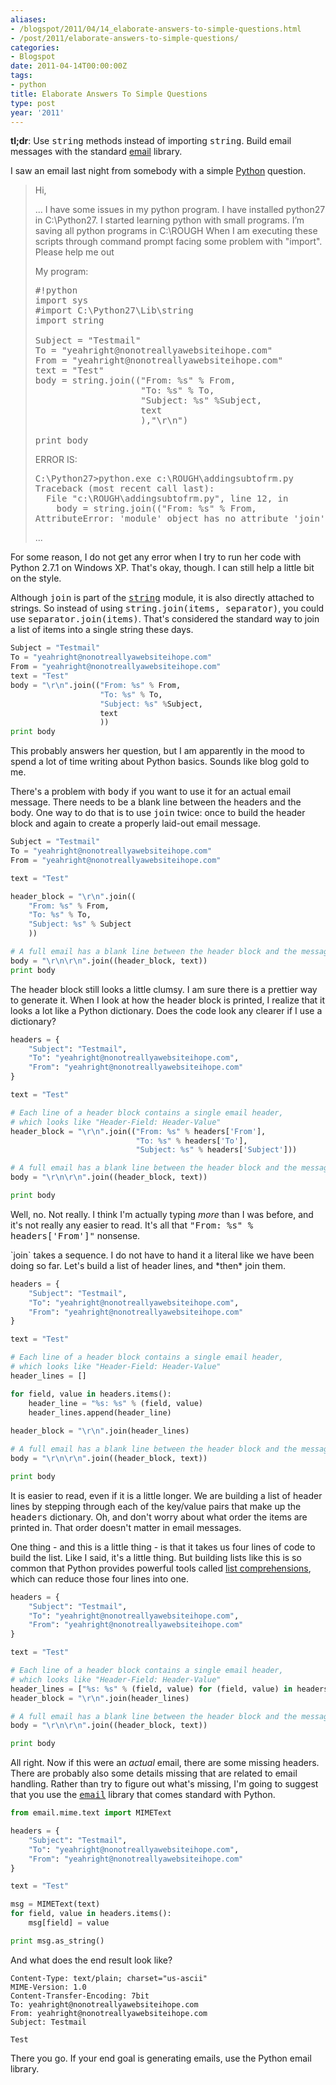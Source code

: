 ```yaml
---
aliases:
- /blogspot/2011/04/14_elaborate-answers-to-simple-questions.html
- /post/2011/elaborate-answers-to-simple-questions/
categories:
- Blogspot
date: 2011-04-14T00:00:00Z
tags:
- python
title: Elaborate Answers To Simple Questions
type: post
year: '2011'
---
```

<p><strong>tl;dr</strong>: Use <tt>string</tt> methods instead of importing <tt>string</tt>. Build email messages with the standard <a href="http://docs.python.org/library/email.html">email</a> library.</p>
<!--more-->

<p>I saw an email last night from somebody with a simple <a href="http://python.org">Python</a> question.</p>

<blockquote markdown="1">
<p>Hi,</p>
 
<p>... I have some issues in my python program. I have installed python27 in C:\Python27.
I started learning python with small programs. I’m saving all python programs in C:\ROUGH
When I am executing these scripts through command prompt facing some problem with "import". Please help me out</p>

<p>My program:</p>

<pre>
#!python
import sys
#import C:\Python27\Lib\string
import string
   
Subject = "Testmail"
To = "yeahright@nonotreallyawebsiteihope.com"
From = "yeahright@nonotreallyawebsiteihope.com"
text = "Test"
body = string.join(("From: %s" % From,
                    "To: %s" % To,
                    "Subject: %s" %Subject,
                    text
                    ),"\r\n")
     
print body
</pre>

<p>ERROR IS:</p>

<pre>
C:\Python27>python.exe c:\ROUGH\addingsubtofrm.py
Traceback (most recent call last):
  File "c:\ROUGH\addingsubtofrm.py", line 12, in <module>
    body = string.join(("From: %s" % From,
AttributeError: 'module' object has no attribute 'join'
</pre>

<p>...</p>
</blockquote>

<p>For some reason, I do not get any error when I try to run her code with Python 2.7.1 on Windows XP. That's okay, though. I can still help a little bit on the style.</p>

<p>Although <tt>join</tt> is part of the <tt><a href="http://docs.python.org/library/string.html">string</a></tt> module, it is also directly attached to strings. So instead of using <tt>string.join(items, separator)</tt>, you could use <tt>separator.join(items)</tt>. That's considered the standard way to join a list of items into a single string these days.</p>

``` python
Subject = "Testmail"
To = "yeahright@nonotreallyawebsiteihope.com"
From = "yeahright@nonotreallyawebsiteihope.com"
text = "Test"
body = "\r\n".join(("From: %s" % From,
                    "To: %s" % To,
                    "Subject: %s" %Subject,
                    text
                    ))
print body
```

<p>This probably answers her question, but I am apparently in the mood to spend a lot of time writing about Python basics. Sounds like blog gold to me.</p>

<p>There's a problem with <tt>body</tt> if you want to use it for an actual email message. There needs to be a blank line between the headers and the body. One way to do that is to use <tt>join</tt> twice: once to build the header block and again to create a properly laid-out email message.</p>

``` python
Subject = "Testmail"
To = "yeahright@nonotreallyawebsiteihope.com"
From = "yeahright@nonotreallyawebsiteihope.com"

text = "Test"

header_block = "\r\n".join((
    "From: %s" % From,
    "To: %s" % To,
    "Subject: %s" % Subject
    ))

# A full email has a blank line between the header block and the message body
body = "\r\n\r\n".join((header_block, text))
print body
```

<p>The header block still looks a little clumsy. I am sure there is a prettier way to generate it. When I look at how the header block is printed, I realize that it looks a lot like a Python dictionary. Does the code look any clearer if I use a dictionary?</p>

``` python
headers = {
    "Subject": "Testmail",
    "To": "yeahright@nonotreallyawebsiteihope.com",
    "From": "yeahright@nonotreallyawebsiteihope.com"
}

text = "Test"

# Each line of a header block contains a single email header,
# which looks like "Header-Field: Header-Value"
header_block = "\r\n".join(("From: %s" % headers['From'],
                            "To: %s" % headers['To'],
                            "Subject: %s" % headers['Subject']))

# A full email has a blank line between the header block and the message body
body = "\r\n\r\n".join((header_block, text))

print body
```

<p>Well, no. Not really. I think I'm actually typing <em>more</em> than I was before, and it's not really any easier to read. It's all that <tt>"From: %s" % headers['From']"</tt> nonsense.</p>

<p>`join` takes a sequence. I do not have to hand it a literal like we have been doing so far. Let's build a list of header lines, and *then* join them.</p>

``` python
headers = {
    "Subject": "Testmail",
    "To": "yeahright@nonotreallyawebsiteihope.com",
    "From": "yeahright@nonotreallyawebsiteihope.com"
}

text = "Test"

# Each line of a header block contains a single email header,
# which looks like "Header-Field: Header-Value"
header_lines = []

for field, value in headers.items():
    header_line = "%s: %s" % (field, value)
    header_lines.append(header_line)
      
header_block = "\r\n".join(header_lines)

# A full email has a blank line between the header block and the message body
body = "\r\n\r\n".join((header_block, text))

print body
```

<p>It is easier to read, even if it is a little longer. We are building a list of header lines by stepping through each of the key/value pairs that make up the <tt>headers</tt> dictionary. Oh, and don't worry about what order the items are printed in. That order doesn't matter in email messages.</p>

<p>One thing - and this is a little thing - is that it takes us four lines of code to build the list. Like I said, it's a little thing. But building lists like this is so common that Python provides powerful tools called <a href="http://docs.python.org/tutorial/datastructures.html#list-comprehensions">list comprehensions</a>, which can reduce those four lines into one.</p>

``` python
headers = {
    "Subject": "Testmail",
    "To": "yeahright@nonotreallyawebsiteihope.com",
    "From": "yeahright@nonotreallyawebsiteihope.com"
}

text = "Test"

# Each line of a header block contains a single email header,
# which looks like "Header-Field: Header-Value"
header_lines = ["%s: %s" % (field, value) for (field, value) in headers.items()]  
header_block = "\r\n".join(header_lines)

# A full email has a blank line between the header block and the message body
body = "\r\n\r\n".join((header_block, text))

print body
```

<p>All right. Now if this were an <em>actual</em> email, there are some missing headers. There are probably also some details missing that are related to email handling. Rather than try to figure out what's missing, I'm going to suggest that you use the <a href="http://docs.python.org/library/email.html"><tt>email</tt></a> library that comes standard with Python.</p>

``` python
from email.mime.text import MIMEText

headers = {
    "Subject": "Testmail",
    "To": "yeahright@nonotreallyawebsiteihope.com",
    "From": "yeahright@nonotreallyawebsiteihope.com"
}

text = "Test"

msg = MIMEText(text)
for field, value in headers.items():
    msg[field] = value

print msg.as_string()
```

<p>And what does the end result look like?</p>

``` http
Content-Type: text/plain; charset="us-ascii"
MIME-Version: 1.0
Content-Transfer-Encoding: 7bit
To: yeahright@nonotreallyawebsiteihope.com
From: yeahright@nonotreallyawebsiteihope.com
Subject: Testmail

Test
```

<p>There you go. If your end goal is generating emails, use the Python email library.</p>

